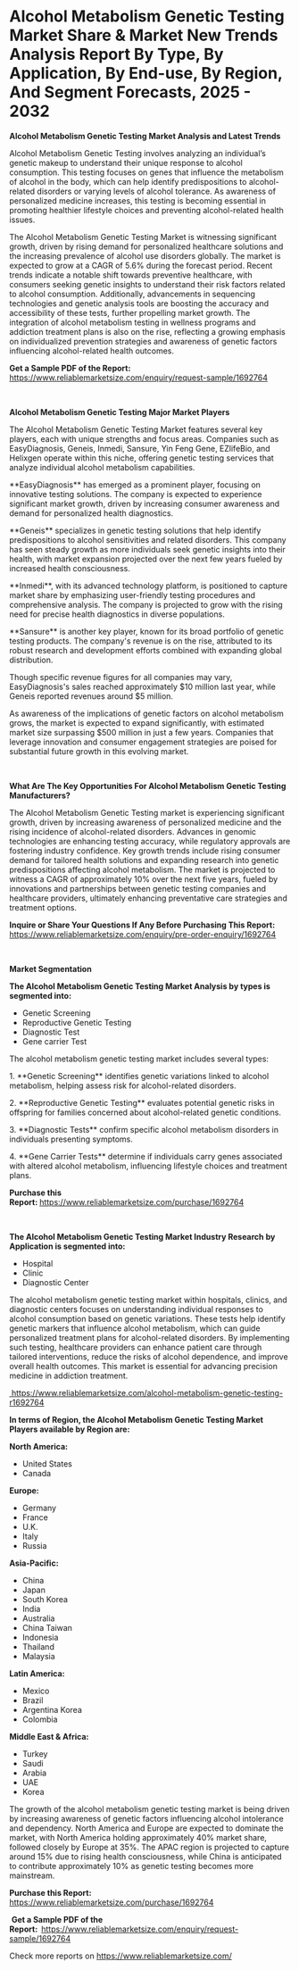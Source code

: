 <p><h1>Alcohol Metabolism Genetic Testing Market Share & Market New Trends Analysis Report By Type, By Application, By End-use, By Region, And Segment Forecasts, 2025 - 2032</h1></p><p><strong>Alcohol Metabolism Genetic Testing Market Analysis and Latest Trends</strong></p>
<p><p>Alcohol Metabolism Genetic Testing involves analyzing an individual’s genetic makeup to understand their unique response to alcohol consumption. This testing focuses on genes that influence the metabolism of alcohol in the body, which can help identify predispositions to alcohol-related disorders or varying levels of alcohol tolerance. As awareness of personalized medicine increases, this testing is becoming essential in promoting healthier lifestyle choices and preventing alcohol-related health issues.</p><p>The Alcohol Metabolism Genetic Testing Market is witnessing significant growth, driven by rising demand for personalized healthcare solutions and the increasing prevalence of alcohol use disorders globally. The market is expected to grow at a CAGR of 5.6% during the forecast period. Recent trends indicate a notable shift towards preventive healthcare, with consumers seeking genetic insights to understand their risk factors related to alcohol consumption. Additionally, advancements in sequencing technologies and genetic analysis tools are boosting the accuracy and accessibility of these tests, further propelling market growth. The integration of alcohol metabolism testing in wellness programs and addiction treatment plans is also on the rise, reflecting a growing emphasis on individualized prevention strategies and awareness of genetic factors influencing alcohol-related health outcomes.</p></p>
<p><strong>Get a Sample PDF of the Report:&nbsp;</strong> <a href="https://www.reliablemarketsize.com/enquiry/request-sample/1692764?utm_campaign=2948&utm_medium=2&utm_source=Github&utm_content=ia&utm_term=27032025&utm_id=alcohol-metabolism-genetic-testing">https://www.reliablemarketsize.com/enquiry/request-sample/1692764</a></p>
<p>&nbsp;</p>
<p><strong>Alcohol Metabolism Genetic Testing Major Market Players</strong></p>
<p><p>The Alcohol Metabolism Genetic Testing Market features several key players, each with unique strengths and focus areas. Companies such as EasyDiagnosis, Geneis, Inmedi, Sansure, Yin Feng Gene, EZlifeBio, and Helixgen operate within this niche, offering genetic testing services that analyze individual alcohol metabolism capabilities.</p><p>**EasyDiagnosis** has emerged as a prominent player, focusing on innovative testing solutions. The company is expected to experience significant market growth, driven by increasing consumer awareness and demand for personalized health diagnostics. </p><p>**Geneis** specializes in genetic testing solutions that help identify predispositions to alcohol sensitivities and related disorders. This company has seen steady growth as more individuals seek genetic insights into their health, with market expansion projected over the next few years fueled by increased health consciousness.</p><p>**Inmedi**, with its advanced technology platform, is positioned to capture market share by emphasizing user-friendly testing procedures and comprehensive analysis. The company is projected to grow with the rising need for precise health diagnostics in diverse populations.</p><p>**Sansure** is another key player, known for its broad portfolio of genetic testing products. The company's revenue is on the rise, attributed to its robust research and development efforts combined with expanding global distribution.</p><p>Though specific revenue figures for all companies may vary, EasyDiagnosis's sales reached approximately $10 million last year, while Geneis reported revenues around $5 million. </p><p>As awareness of the implications of genetic factors on alcohol metabolism grows, the market is expected to expand significantly, with estimated market size surpassing $500 million in just a few years. Companies that leverage innovation and consumer engagement strategies are poised for substantial future growth in this evolving market.</p></p>
<p>&nbsp;</p>
<p><strong>What Are The Key Opportunities For Alcohol Metabolism Genetic Testing Manufacturers?</strong></p>
<p><p>The Alcohol Metabolism Genetic Testing market is experiencing significant growth, driven by increasing awareness of personalized medicine and the rising incidence of alcohol-related disorders. Advances in genomic technologies are enhancing testing accuracy, while regulatory approvals are fostering industry confidence. Key growth trends include rising consumer demand for tailored health solutions and expanding research into genetic predispositions affecting alcohol metabolism. The market is projected to witness a CAGR of approximately 10% over the next five years, fueled by innovations and partnerships between genetic testing companies and healthcare providers, ultimately enhancing preventative care strategies and treatment options.</p></p>
<p><strong>Inquire or Share Your Questions If Any Before Purchasing This Report:</strong> <a href="https://www.reliablemarketsize.com/enquiry/pre-order-enquiry/1692764?utm_campaign=2948&utm_medium=2&utm_source=Github&utm_content=ia&utm_term=27032025&utm_id=alcohol-metabolism-genetic-testing">https://www.reliablemarketsize.com/enquiry/pre-order-enquiry/1692764</a></p>
<p>&nbsp;</p>
<p><strong>Market Segmentation</strong></p>
<p><strong>The Alcohol Metabolism Genetic Testing Market Analysis by types is segmented into:</strong></p>
<p><ul><li>Genetic Screening</li><li>Reproductive Genetic Testing</li><li>Diagnostic Test</li><li>Gene carrier Test</li></ul></p>
<p><p>The alcohol metabolism genetic testing market includes several types: </p><p>1. **Genetic Screening** identifies genetic variations linked to alcohol metabolism, helping assess risk for alcohol-related disorders.</p><p>2. **Reproductive Genetic Testing** evaluates potential genetic risks in offspring for families concerned about alcohol-related genetic conditions.</p><p>3. **Diagnostic Tests** confirm specific alcohol metabolism disorders in individuals presenting symptoms.</p><p>4. **Gene Carrier Tests** determine if individuals carry genes associated with altered alcohol metabolism, influencing lifestyle choices and treatment plans.</p></p>
<p><strong>Purchase this Report:&nbsp;</strong><a href="https://www.reliablemarketsize.com/purchase/1692764?utm_campaign=2948&utm_medium=2&utm_source=Github&utm_content=ia&utm_term=27032025&utm_id=alcohol-metabolism-genetic-testing">https://www.reliablemarketsize.com/purchase/1692764</a></p>
<p>&nbsp;</p>
<p><strong>The Alcohol Metabolism Genetic Testing Market Industry Research by Application is segmented into:</strong></p>
<p><ul><li>Hospital</li><li>Clinic</li><li>Diagnostic Center</li></ul></p>
<p><p>The alcohol metabolism genetic testing market within hospitals, clinics, and diagnostic centers focuses on understanding individual responses to alcohol consumption based on genetic variations. These tests help identify genetic markers that influence alcohol metabolism, which can guide personalized treatment plans for alcohol-related disorders. By implementing such testing, healthcare providers can enhance patient care through tailored interventions, reduce the risks of alcohol dependence, and improve overall health outcomes. This market is essential for advancing precision medicine in addiction treatment.</p></p>
<p><a href="https://www.reliablemarketsize.com/alcohol-metabolism-genetic-testing-r1692764?utm_campaign=2948&utm_medium=2&utm_source=Github&utm_content=ia&utm_term=27032025&utm_id=alcohol-metabolism-genetic-testing">&nbsp;https://www.reliablemarketsize.com/alcohol-metabolism-genetic-testing-r1692764</a></p>
<p><strong>In terms of Region, the Alcohol Metabolism Genetic Testing Market Players available by Region are:</strong></p>
<p>
    <p> <strong> North America: </strong>
        <ul>
            <li>United States</li>
            <li>Canada</li>
        </ul>
        </p> 
    <p> <strong> Europe: </strong>
        <ul>
            <li>Germany</li>
            <li>France</li>
            <li>U.K.</li>
            <li>Italy</li>
            <li>Russia</li>
        </ul>
        </p> 
    <p> <strong> Asia-Pacific: </strong>
        <ul>
            <li>China</li>
            <li>Japan</li>
            <li>South Korea</li>
            <li>India</li>
            <li>Australia</li>
            <li>China Taiwan</li>
            <li>Indonesia</li>
            <li>Thailand</li>
            <li>Malaysia</li>
        </ul>
        </p> 
    <p> <strong> Latin America: </strong>
        <ul>
            <li>Mexico</li>
            <li>Brazil</li>
            <li>Argentina Korea</li>
            <li>Colombia</li>
        </ul>
        </p> 
    <p> <strong> Middle East & Africa: </strong>
        <ul>
            <li>Turkey</li>
            <li>Saudi</li>
            <li>Arabia</li>
            <li>UAE</li>
            <li>Korea</li>
        </ul>
    </p>
    </p>
<p><p>The growth of the alcohol metabolism genetic testing market is being driven by increasing awareness of genetic factors influencing alcohol intolerance and dependency. North America and Europe are expected to dominate the market, with North America holding approximately 40% market share, followed closely by Europe at 35%. The APAC region is projected to capture around 15% due to rising health consciousness, while China is anticipated to contribute approximately 10% as genetic testing becomes more mainstream.</p></p>
<p><strong>Purchase this Report: </strong><a href="https://www.reliablemarketsize.com/purchase/1692764?utm_campaign=2948&utm_medium=2&utm_source=Github&utm_content=ia&utm_term=27032025&utm_id=alcohol-metabolism-genetic-testing">https://www.reliablemarketsize.com/purchase/1692764</a></p>
<p>&nbsp;<strong>Get a Sample PDF of the Report:&nbsp;&nbsp;</strong><a href="https://www.reliablemarketsize.com/enquiry/request-sample/1692764?utm_campaign=2948&utm_medium=2&utm_source=Github&utm_content=ia&utm_term=27032025&utm_id=alcohol-metabolism-genetic-testing">https://www.reliablemarketsize.com/enquiry/request-sample/1692764</a></p>
<p><strong></strong></p>
<p>Check more reports on <a href="https://www.reliablemarketsize.com/?utm_campaign=2948&utm_medium=2&utm_source=Github&utm_content=ia&utm_term=27032025&utm_id=alcohol-metabolism-genetic-testing">https://www.reliablemarketsize.com/</a></p>